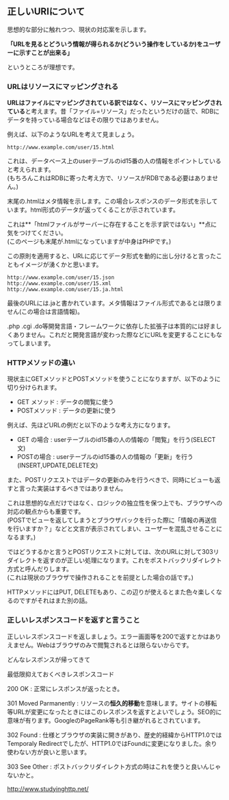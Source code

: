 ## 正しいURIについて

思想的な部分に触れつつ、現状の対応案を示します。

**「URLを見るとどういう情報が得られるか(どういう操作をしているか)をユーザーに示すことが出来る」**

というところが理想です。

### URLはリソースにマッピングされる

**URLはファイルにマッピングされている訳ではなく、リソースにマッピングされている**と考えます。昔「ファイル=リソース」だったというだけの話で、RDBにデータを持っている場合などはその限りではありません。

例えば、以下のようなURLを考えて見ましょう。

    http://www.example.com/user/15.html

これは、データベース上のuserテーブルのid15番の人の情報をポイントしていると考えられます。  
(もちろんこれはRDBに寄った考え方で、リソースがRDBである必要はありません。)

末尾の.htmlはメタ情報を示します。この場合レスポンスのデータ形式を示しています。html形式のデータが返ってくることが示されています。

これは**「htmlファイルがサーバーに存在することを示す訳ではない」**点に気をつけてください。  
(このページも末尾が.htmlになっていますが中身はPHPです。)

この原則を適用すると、URLに応じてデータ形式を動的に出し分けると言ったこともイメージが湧くかと思います。

    http://www.example.com/user/15.json
    http://www.example.com/user/15.xml
    http://www.example.com/user/15.ja.html

最後のURLには.jaと書かれています。メタ情報はファイル形式であるとは限りません(この場合は言語情報)。

.php .cgi .do等開発言語・フレームワークに依存した拡張子は本質的には好ましくありません。これだと開発言語が変わった際などにURLを変更することにもなってしまいます。


### HTTPメソッドの違い

現状主にGETメソッドとPOSTメソッドを使うことになりますが、以下のように切り分けられます。

- GET メソッド : データの閲覧に使う
- POSTメソッド : データの更新に使う

例えば、先ほどURLの例だと以下のような考え方になります。

- GET の場合 : userテーブルのid15番の人の情報の「閲覧」を行う(SELECT文)
- POSTの場合 : userテーブルのid15番の人の情報の「更新」を行う(INSERT,UPDATE,DELETE文)

また、POSTリクエストではデータの更新のみを行うべきで、同時にビューも返すと言った実装はするべきではありません。

これは思想的な点だけではなく、ロジックの独立性を保つ上でも、ブラウザへの対応の観点からも重要です。  
(POSTでビューを返してしまうとブラウザバックを行った際に「情報の再送信を行いますか？」などと文言が表示されてしまい、ユーザーを混乱させることになるます。)

ではどうするかと言うとPOSTリクエストに対しては、次のURLに対して303リダイレクトを返すのが正しい処理になります。これをポストバックリダイレクト方式と呼んだりします。  
(これは現状のブラウザで操作されることを前提とした場合の話です。)

<aside>HTTPメソッドにはPUT, DELETEもあり、この辺りが使えるとまた色々楽しくなるのですがそれはまた別の話。</aside>

### 正しいレスポンスコードを返すと言うこと

正しいレスポンスコードを返しましょう。エラー画面等を200で返すとかはありえません。Webはブラウザのみで閲覧されるとは限らないからです。

どんなレスポンスが帰ってきて

最低限抑えておくべきレスポンスコード

200 OK
:   正常にレスポンスが返ったとき。

301 Moved Parmanently
:   リソースの**恒久的移動**を意味します。サイトの移転等URLが変更になったときにはこのレスポンスを返すとよいでしょう。SEO的に意味が有ります。GoogleのPageRank等も引き継がれるとされています。

302 Found
:   仕様とブラウザの実装に開きがあり、歴史的経緯からHTTP1.0ではTemporaly Redirectでしたが、HTTP1.0ではFoundに変更になりました。余り使わない方が良いと思います。

303 See Other
:   ポストバックリダイレクト方式の時はこれを使うと良いんじゃないかと。



<http://www.studyinghttp.net/>



